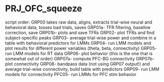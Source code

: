 # PRJ_OFC_squeeze

script order:
GRP00 takes raw data, aligns, extracts trial-wise neural and behavioral data, tosses bad trials, saves
GRP01a- TFR filtering, baseline correction, save
GRP01b- plots and save TFRs
GRP02- plot TFRs and find subject-specific peaks
GRP03- average trial-wise power and combine in a table with behavioral predictors for LMMs
GRP04- run LMM models and plot results for different power variables (theta, beta, connectivity)
GRP05- run LMM models for RT data
GRP06- plot behavior (this is the one that is somewhat out of order)
GRP07a- compute PFC-BG connectivity
GRP07b- plot connectivity
GRP08- bandpass data (not using GRP07 output!) and average trial-wise connectivity, build table with predictors
GRP09- run LMM models for connectivity
PFC05- run LMMs for PFC stim behavior
